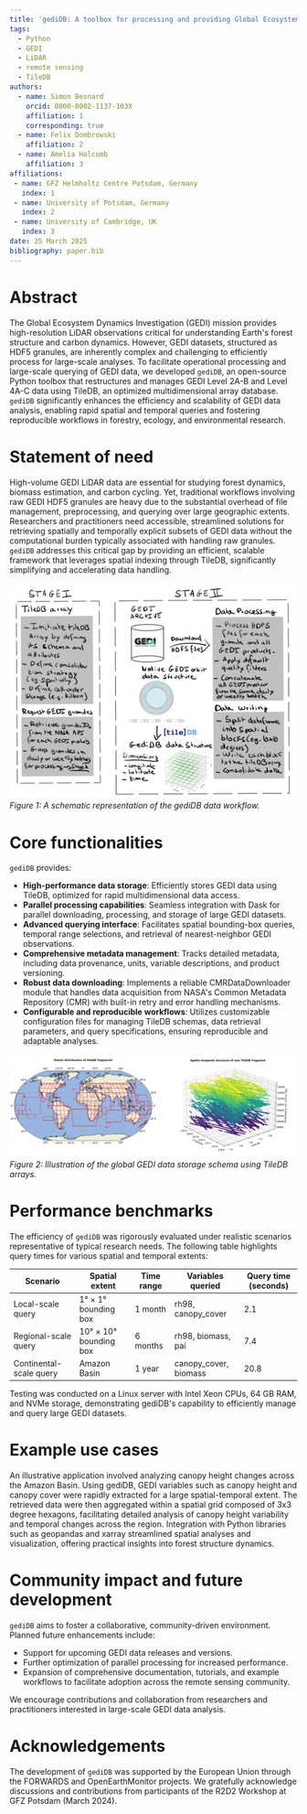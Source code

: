 ```yaml
---
title: 'gediDB: A toolbox for processing and providing Global Ecosystem Dynamics Investigation (GEDI) L2A-B and L4A-C data'
tags:
  - Python
  - GEDI
  - LiDAR
  - remote sensing
  - TileDB
authors:
  - name: Simon Besnard
    orcid: 0000-0002-1137-103X
    affiliation: 1
    corresponding: true
  - name: Felix Dombrowski
    affiliation: 2
  - name: Amelia Holcomb
    affiliation: 3
affiliations:
 - name: GFZ Helmholtz Centre Potsdam, Germany
   index: 1
 - name: University of Potsdam, Germany
   index: 2
 - name: University of Cambridge, UK
   index: 3
date: 25 March 2025
bibliography: paper.bib
---
```


# Abstract

The Global Ecosystem Dynamics Investigation (GEDI) mission provides high-resolution LiDAR observations critical for understanding Earth's forest structure and carbon dynamics. However, GEDI datasets, structured as HDF5 granules, are inherently complex and challenging to efficiently process for large-scale analyses. To facilitate operational processing and large-scale querying of GEDI data, we developed `gediDB`, an open-source Python toolbox that restructures and manages GEDI Level 2A-B and Level 4A-C data using TileDB, an optimized multidimensional array database. `gediDB` significantly enhances the efficiency and scalability of GEDI data analysis, enabling rapid spatial and temporal queries and fostering reproducible workflows in forestry, ecology, and environmental research.

# Statement of need

High-volume GEDI LiDAR data are essential for studying forest dynamics, biomass estimation, and carbon cycling. Yet, traditional workflows involving raw GEDI HDF5 granules are heavy due to the substantial overhead of file management, preprocessing, and querying over large geographic extents. Researchers and practitioners need accessible, streamlined solutions for retrieving spatially and temporally explicit subsets of GEDI data without the computational burden typically associated with handling raw granules. `gediDB` addresses this critical gap by providing an efficient, scalable framework that leverages spatial indexing through TileDB, significantly simplifying and accelerating data handling.

![Schematic representation of the gediDB workflow](figs/GEDIDB_FLOWCHART.png)
*Figure 1: A schematic representation of the gediDB data workflow.*

# Core functionalities

`gediDB` provides:

- **High-performance data storage**: Efficiently stores GEDI data using TileDB, optimized for rapid multidimensional data access.
- **Parallel processing capabilities**: Seamless integration with Dask for parallel downloading, processing, and storage of large GEDI datasets.
- **Advanced querying interface**: Facilitates spatial bounding-box queries, temporal range selections, and retrieval of nearest-neighbor GEDI observations.
- **Comprehensive metadata management**: Tracks detailed metadata, including data provenance, units, variable descriptions, and product versioning.
- **Robust data downloading**: Implements a reliable CMRDataDownloader module that handles data acquisition from NASA's Common Metadata Repository (CMR) with built-in retry and error handling mechanisms.
- **Configurable and reproducible workflows**: Utilizes customizable configuration files for managing TileDB schemas, data retrieval parameters, and query specifications, ensuring reproducible and adaptable analyses.

![TileDB fragment schema for GEDI data](figs/tileDB_fragment_structure.png)
*Figure 2: Illustration of the global GEDI data storage schema using TileDB arrays.*

# Performance benchmarks

The efficiency of `gediDB` was rigorously evaluated under realistic scenarios representative of typical research needs. The following table highlights query times for various spatial and temporal extents:

| Scenario                  | Spatial extent         | Time range | Variables queried           | Query time (seconds) |
|---------------------------|------------------------|------------|-----------------------------|----------------------|
| Local-scale query         | 1° × 1° bounding box   | 1 month    | rh98, canopy_cover          | 2.1                  |
| Regional-scale query      | 10° × 10° bounding box | 6 months   | rh98, biomass, pai          | 7.4                  |
| Continental-scale query   | Amazon Basin           | 1 year     | canopy_cover, biomass       | 20.8                 |

Testing was conducted on a Linux server with Intel Xeon CPUs, 64 GB RAM, and NVMe storage, demonstrating gediDB's capability to efficiently manage and query large GEDI datasets.

# Example use cases

An illustrative application involved analyzing canopy height changes across the Amazon Basin. Using gediDB, GEDI variables such as canopy height and canopy cover were rapidly extracted for a large spatial-temporal extent. The retrieved data were then aggregated within a spatial grid composed of 3x3 degree hexagons, facilitating detailed analysis of canopy height variability and temporal changes across the region. Integration with Python libraries such as geopandas and xarray streamlined spatial analyses and visualization, offering practical insights into forest structure dynamics.

# Community impact and future development

`gediDB` aims to foster a collaborative, community-driven environment. Planned future enhancements include:
- Support for upcoming GEDI data releases and versions.
- Further optimization of parallel processing for increased performance.
- Expansion of comprehensive documentation, tutorials, and example workflows to facilitate adoption across the remote sensing community.

We encourage contributions and collaboration from researchers and practitioners interested in large-scale GEDI data analysis.

# Acknowledgements

The development of `gediDB` was supported by the European Union through the FORWARDS and OpenEarthMonitor projects. We gratefully acknowledge discussions and contributions from participants of the R2D2 Workshop at GFZ Potsdam (March 2024).
